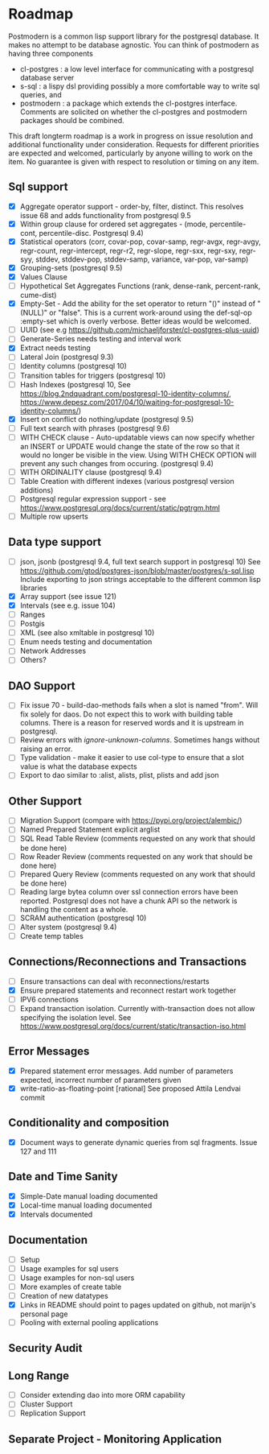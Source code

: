 # Roadmap
Postmodern is a common lisp support library for the postgresql database. It makes
no attempt to be database agnostic. You can think of postmodern as having three components
- cl-postgres : a low level interface for communicating with a postgresql database server
- s-sql : a lispy dsl providing possibly a more comfortable way to write sql queries, and
- postmodern : a package which extends the cl-postgres interface. Comments are solicited on
  whether the cl-postgres and postmodern packages should be combined.

This draft longterm roadmap is a work in progress on issue resolution and additional
functionality under consideration. Requests for different priorities are expected and
welcomed, particularly by anyone willing to work on the item.
No guarantee is given with respect to resolution or timing on any item.

## Sql support
- [X]   Aggregate operator support - order-by, filter, distinct. This resolves issue 68
        and adds functionality from postgresql 9.5
- [X]   Within group clause for ordered set aggregates - (mode, percentile-cont, percentile-disc. Postgresql 9.4)
- [X]   Statistical operators (corr, covar-pop, covar-samp, regr-avgx, regr-avgy, regr-count,
        regr-intercept, regr-r2, regr-slope, regr-sxx, regr-sxy, regr-syy, stddev, stddev-pop,
        stddev-samp, variance, var-pop, var-samp)
- [X]   Grouping-sets (postgresql 9.5)
- [X]   Values Clause
- [ ]   Hypothetical Set Aggregates Functions (rank, dense-rank, percent-rank, cume-dist)
- [X]   Empty-Set - Add the ability for the set operator to return "()" instead of "(NULL)" or "false".
        This is a current work-around using the def-sql-op :empty-set which is overly verbose. Better ideas would be welcomed.
- [ ]   UUID (see e.g  https://github.com/michaeljforster/cl-postgres-plus-uuid)
- [ ]   Generate-Series needs testing and interval work
- [X]   Extract needs testing
- [ ]   Lateral Join (postgresql 9.3)
- [ ]   Identity columns (postgresql 10)
- [ ]   Transition tables for triggers (postgresql 10)
- [ ]   Hash Indexes (postgresql 10, See https://blog.2ndquadrant.com/postgresql-10-identity-columns/,
        https://www.depesz.com/2017/04/10/waiting-for-postgresql-10-identity-columns/)
- [X]   Insert on conflict do nothing/update (postgresql 9.5)
- [ ]   Full text search with phrases (postgresql 9.6)
- [ ]   WITH CHECK clause - Auto-updatable views can now specify whether an INSERT or UPDATE
        would change the state of the row so that it would no longer be visible in the view.
        Using WITH CHECK OPTION will prevent any such changes from occuring. (postgresql 9.4)
- [ ]   WITH ORDINALITY clause (postgresql 9.4)
- [ ]   Table Creation with different indexes (various postgresql version additions)
- [ ]   Postgresql regular expression support - see https://www.postgresql.org/docs/current/static/pgtrgm.html
- [ ]   Multiple row upserts

## Data type support
- [ ]   json, jsonb (postgresql 9.4, full text search support in postgresql 10) See
        https://github.com/gtod/postgres-json/blob/master/postgres/s-sql.lisp
        Include exporting to json strings acceptable to the different common lisp libraries
- [X]   Array support (see issue 121)
- [X]   Intervals (see e.g. issue 104)
- [ ]   Ranges
- [ ]   Postgis
- [ ]   XML (see also xmltable in postgresql 10)
- [ ]   Enum needs testing and documentation
- [ ]   Network Addresses
- [ ]   Others?

## DAO Support
- [ ]   Fix issue 70 - build-dao-methods fails when a slot is named "from".
Will fix solely for daos. Do not expect this to work with building table columns.
There is a reason for reserved words and it is upstream in postgresql.
- [ ]   Review errors with *ignore-unknown-columns*. Sometimes hangs without raising an error.
- [ ]   Type validation - make it easier to use col-type to ensure that a slot value is what the database expects
- [ ]   Export to dao similar to :alist, alists, plist, plists and add json

## Other Support
- [ ]   Migration Support (compare with https://pypi.org/project/alembic/)
- [ ]   Named Prepared Statement explicit arglist
- [ ]   SQL Read Table Review (comments requested on any work that should be done here)
- [ ]   Row Reader Review (comments requested on any work that should be done here)
- [ ]   Prepared Query Review (comments requested on any work that should be done here)
- [ ]   Reading large bytea column over ssl connection errors have been reported. Postgresql does not
        have a chunk API so the network is handling the content as a whole.
- [ ]   SCRAM authentication (postgresql 10)
- [ ]   Alter system (postgresql 9.4)
- [ ]   Create temp tables

## Connections/Reconnections and Transactions
- [ ]   Ensure transactions can deal with reconnections/restarts
- [X]   Ensure prepared statements and reconnect restart work together
- [ ]   IPV6 connections
- [ ]   Expand transaction isolation. Currently with-transaction does not allow specifying the isolation level.
        See https://www.postgresql.org/docs/current/static/transaction-iso.html

## Error Messages
- [X]   Prepared statement error messages. Add number of parameters expected, incorrect number of parameters given
- [X]   write-ratio-as-floating-point [rational] See proposed Attila Lendvai commit

## Conditionality and composition
- [X]   Document ways to generate dynamic queries from sql fragments. Issue 127 and 111

## Date and Time Sanity
- [X]   Simple-Date manual loading documented
- [X]   Local-time manual loading documented
- [X]   Intervals documented

## Documentation
- [ ]   Setup
- [ ]   Usage examples for sql users
- [ ]   Usage examples for non-sql users
- [ ]   More examples of create table
- [ ]   Creation of new datatypes
- [X]   Links in README should point to pages updated on github, not marijn's personal page
- [ ]   Pooling with external pooling applications

## Security Audit

## Long Range
- [ ]   Consider extending dao into more ORM capability
- [ ]   Cluster Support
- [ ]   Replication Support

## Separate Project - Monitoring Application
